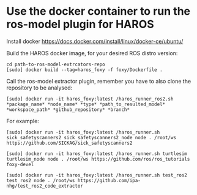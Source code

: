 # Use the docker container to run the ros-model plugin for HAROS

Install docker https://docs.docker.com/install/linux/docker-ce/ubuntu/

Build the HAROS docker image, for your desired ROS distro version:
```
cd path-to-ros-model-extrcators-repo
[sudo] docker build --tag=haros_foxy -f foxy/Dockerfile .
```

Call the ros-model extractor plugin, remember you have to also clone the repository to be analysed:

```
[sudo] docker run -it haros_foxy:latest /haros_runner_ros2.sh *package_name* *node_name* *type* *path_to_resulted_model* *workspace_path* *github_repository* *branch*
```

For example:

```
[sudo] docker run -it haros_foxy:latest /haros_runner.sh sick_safetyscanners2 sick_safetyscanners2_node node . /root/ws  https://github.com/SICKAG/sick_safetyscanners2

[sudo] docker run -it haros_foxy:latest /haros_runner.sh turtlesim turtlesim_node node . /root/ws https://github.com/ros/ros_tutorials foxy-devel

[sudo] docker run -it haros_foxy:latest /haros_runner.sh test_ros2 test_ros2 node . /root/ws https://github.com/ipa-nhg/test_ros2_code_extractor

```

